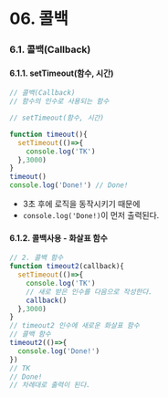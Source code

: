 # 06. 콜백


### 6.1. 콜백(Callback)


#### 6.1.1. setTimeout(함수, 시간)

```js
// 콜백(Callback)
// 함수의 인수로 사용되는 함수

// setTimeout(함수, 시간)

function timeout(){
  setTimeout(()=>{
    console.log('TK')
  },3000)
}
timeout()
console.log('Done!') // Done!

```
- 3초 후에 로직을 동작시키기 때문에
- `console.log('Done!)`이 먼저 출력된다. 

#### 6.1.2. 콜백사용 - 화살표 함수

```js
// 2. 콜백 함수
function timeout2(callback){
  setTimeout(()=>{
    console.log('TK')
    // 새로 받은 인수를 다음으로 작성한다.
    callback()
  },3000)
}
// timeout2 인수에 새로운 화살표 함수
// 콜백 함수
timeout2(()=>{
  console.log('Done!')
})
// TK
// Done!
// 차례대로 출력이 된다. 

```